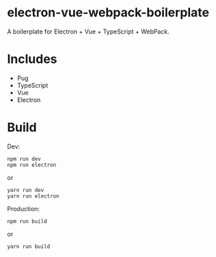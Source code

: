 # electron-vue-webpack-boilerplate
A boilerplate for Electron + Vue + TypeScript + WebPack.

# Includes
* Pug
* TypeScript
* Vue
* Electron

# Build
Dev:
```
npm run dev
npm run electron
```
or
```
yarn run dev
yarn run electron
 ```
Production:
```
npm run build
```
or
```
yarn run build
```

